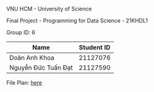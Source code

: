 VNU HCM - University of Science

Final Project - Programming for Data Science - 21KHDL1

Group ID: 6

|Name|Student ID|
|---|---|
|Doãn Anh Khoa|21127076|
|Nguyễn Đức Tuấn Đạt|21127590|

File Plan: [here](https://docs.google.com/spreadsheets/d/1FZ_fjW6UKs-SjBB0Maq9PXLSPrdv8zwlTVCGZo3u4AM/edit?usp=sharing)
